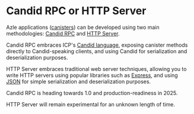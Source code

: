 # Candid RPC or HTTP Server

Azle applications ([canisters](https://internetcomputer.org/docs/current/concepts/canisters-code)) can be developed using two main methodologies: [Candid RPC](./candid_rpc.md) and [HTTP Server](./http_server.md).

Candid RPC embraces ICP's [Candid language](https://internetcomputer.org/docs/current/developer-docs/smart-contracts/candid/), exposing canister methods directly to Candid-speaking clients, and using Candid for serialization and deserialization purposes.

HTTP Server embraces traditional web server techniques, allowing you to write HTTP servers using popular libraries such as [Express](https://expressjs.com/), and using [JSON](https://www.json.org/json-en.html) for simple serialization and deserialization purposes.

Candid RPC is heading towards 1.0 and production-readiness in 2025.

HTTP Server will remain experimental for an unknown length of time.
